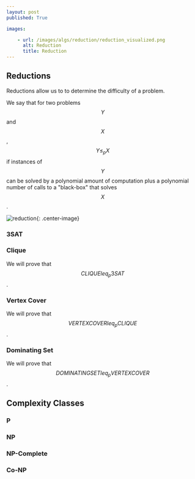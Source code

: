 ```yaml
---
layout: post
published: True

images:

    - url: /images/algs/reduction/reduction_visualized.png
      alt: Reduction 
      title: Reduction
---
```


## Reductions

Reductions allow us to to determine the difficulty of a problem.

We say that for two problems $$Y$$ and $$X$$, $$Y \leq_p X$$ if instances of $$Y$$ can be solved by a polynomial amount of computation plus a polynomial number of calls to a "black-box" that solves $$X$$.

![reduction](/images/algs/reduction/reduction_visualized.png){: .center-image}

### 3SAT

### Clique
We will prove that $$CLIQUE leq_p 3SAT$$.


### Vertex Cover
We will prove that $$VERTEX COVER leq_p CLIQUE$$.

### Dominating Set
We will prove that $$DOMINATING SET leq_p VERTEX COVER $$.

## Complexity Classes
### P 
### NP
### NP-Complete
### Co-NP

